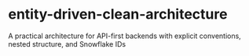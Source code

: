 # entity-driven-clean-architecture
A practical architecture for API-first backends with explicit conventions, nested structure, and Snowflake IDs
